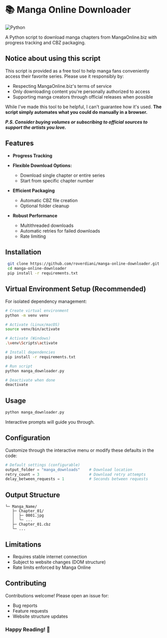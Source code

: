 # 📚 Manga Online Downloader

![Python](https://img.shields.io/badge/python-3670A0?style=for-the-badge&logo=python&logoColor=ffdd54)

A Python script to download manga chapters from MangaOnline.biz with progress tracking and CBZ packaging.

## Notice about using this script
This script is provided as a free tool to help manga fans conveniently access their favorite series. Please use it responsibly by:

- Respecting MangaOnline.biz's terms of service
- Only downloading content you're personally authorized to access
- Supporting manga creators through official releases when possible

While I've made this tool to be helpful, I can't guarantee how it's used. **The script simply automates what you could do manually in a browser.**

***P.S. Consider buying volumes or subscribing to official sources to support the artists you love.***

##  Features

- **Progress Tracking**
- **Flexible Download Options:**
  - Download single chapter or entire series
  - Start from specific chapter number

- **Efficient Packaging**
  - Automatic CBZ file creation 
  - Optional folder cleanup

- **Robust Performance**
   - Multithreaded downloads 
   - Automatic retries for failed downloads 
   - Rate limiting

## Installation
```bash
 git clone https://github.com/roverdiani/manga-online-downloader.git
 cd manga-online-downloader
 pip install -r requirements.txt
```

## Virtual Environment Setup (Recommended)

For isolated dependency management:
```bash
# Create virtual environment
python -m venv venv

# Activate (Linux/macOS)
source venv/bin/activate

# Activate (Windows)
.\venv\Scripts\activate

# Install dependencies
pip install -r requirements.txt

# Run script
python manga_downloader.py

# Deactivate when done
deactivate
```

## Usage
```bash
python manga_downloader.py
```

Interactive prompts will guide you through.

## Configuration

Customize through the interactive menu or modify these defaults in the code:
```python
# Default settings (configurable)
output_folder = "manga_downloads"    # Download location
retry_count = 3                      # Download retry attempts
delay_between_requests = 1           # Seconds between requests
```

## Output Structure

```manga_downloads/
└─ Manga_Name/
   ├─ Chapter_01/
   │  ├─ 0001.jpg
   │  └─ ...
   ├─ Chapter_01.cbz
   └─ ...
```

## Limitations
 - Requires stable internet connection
 - Subject to website changes (DOM structure)
 - Rate limits enforced by Manga Online

## Contributing
Contributions welcome! Please open an issue for:
 - Bug reports
 - Feature requests
 - Website structure updates

### Happy Reading! 📖